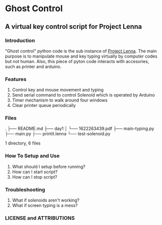 # Ghost Control
## A virtual key control script for Project Lenna

### Introduction
"Ghost control" python code is the sub instance of [Project Lenna](https://www.facebook.com/events/617183741780951/?active_tab=highlights). The main purpose is to manipulate mouse and key typing virtually by computer codes but not human. Also, this piece of pyton code interacts with accesories, such as printer and arduino. 


### Features
1. Control key and mouse movement and typing
2. Send serial command to control Solenoid which is operated by Arduino
3. Timer mechanism to walk around four windows
4. Clear printer queue periodically

### Files
.
├── README.md
├── day1
│ └── 1622263439.pdf
├── main-typing.py
├── main.py
├── printit.lenna
└── test-solenoid.py

1 directory, 6 files


### How To Setup and Use
1. What should I setup before running?
2. How can I start script?
3. How can I stop script?


### Troubleshooting 
1. What if solenoids aren't working?
2. What if screen typing is a mess?

### LICENSE and ATTRIBUTIONS


